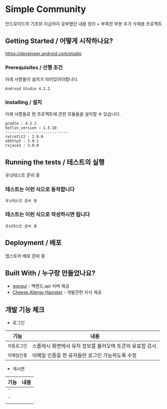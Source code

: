 # Simple Community

안드로이드의 기초와 지금까지 공부했던 내용 정리 + 부족한 부분 추가 삭제용 프로젝트

## Getting Started / 어떻게 시작하나요?

https://developer.android.com/studio

### Prerequisites / 선행 조건

아래 사항들이 설치가 되어있어야합니다.

```
Android Studio 4.2.2          
```

### Installing / 설치

아래 사항들로 현 프로젝트에 관한 모듈들을 설치할 수 있습니다.

```
gradle : 4.2.2
kotlin_version : 1.5.10
----------------------------
retrofit2 : 2.9.0
okhttp3 : 3.9.1
rxjava3 : 3.0.0
```

## Running the tests / 테스트의 실행

유닛테스트 준비 중

### 테스트는 이런 식으로 동작합니다


```
유닛테스트 준비 중
```

### 테스트는 이런 식으로 작성하시면 됩니다

```
유닛테스트 준비 중
```

## Deployment / 배포

앱스토어 배포 준비 중

## Built With / 누구랑 만들었나요?

* [gongul](https://github.com/gongul) - 백엔드,api 서버 제공
* [Cheese Allergy Hamster](https://github.com/shlifedev) - 개발관련 지식 제공

## 개발 기능 체크

- 로그인
  
| 기능 | 내용 |
| --- | --- |
| `자동로그인` | 스플래시 화면에서 유저 정보를 불러오며 토큰의 유효함 검사. |
| `이메일인증` | 이메일 인증을 한 유저들만 로그인 가능하도록 수정 |

- 게시판
  
| 기능 | 내용 |
| --- | --- |
| `` |  |
| `` |  |  